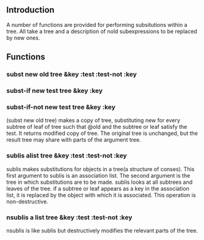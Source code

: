 
## Introduction

A number of functions are provided for performing subsitutions within a tree.
All take a tree and a description of nold subexpressions to be replaced by new ones.


## Functions

### subst new old tree &key :test :test-not :key
### subst-if new test tree &key :key
### subst-if-not new test tree &key :key

(subst new old tree) makes a copy of tree, substituting new for every subtree of leaf
of tree such that @old and the subtree or leaf satisfy the test.
It returns modified copy of tree.
The original tree is unchanged, but the result tree may share with parts of the 
argument tree.


### sublis alist tree &key :test :test-not :key

sublis makes substitutions for objects in a tree(a structure of conses).
This first argument to sublis is an association list.
The second argument is the tree in which substitutions are to be made.
sublis looks at all subtrees and leaves of the tree.
if a subtree or leaf appears as a key in the association list, it is replaced by
the object with which it is associated.
This operation is non-destructive.


### nsublis a list tree &key :test :test-not :key

nsublis is like sublis but destructively modifies the relevant parts of the tree.


